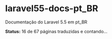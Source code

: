# laravel55-docs-pt_BR
Documentação do Laravel 5.5 em pt_BR

**Status:** 16 de 67 páginas traduzidas e contando...
